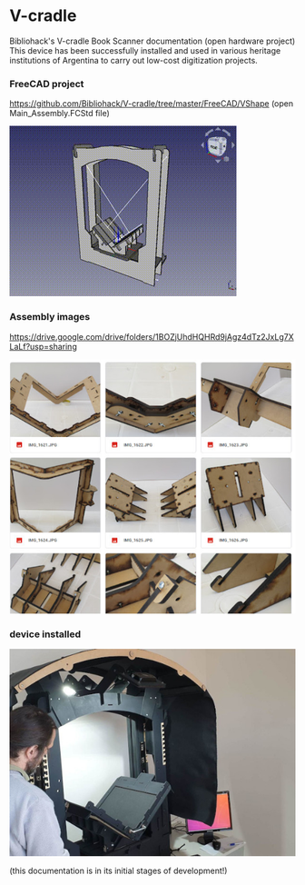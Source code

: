 # V-cradle

Bibliohack's V-cradle Book Scanner documentation (open hardware project) 
This device has been successfully installed and used in various heritage institutions of Argentina to carry out low-cost digitization projects. 

### FreeCAD project

<https://github.com/Bibliohack/V-cradle/tree/master/FreeCAD/VShape> (open Main_Assembly.FCStd file)

![](media/vshape.gif)

### Assembly images

<https://drive.google.com/drive/folders/1BOZjUhdHQHRd9jAgz4dTz2JxLg7XLaLf?usp=sharing>

![](media/assembly.jpg)

### device installed 

![](media/uca.jpg)

(this documentation is in its initial stages of development!)
